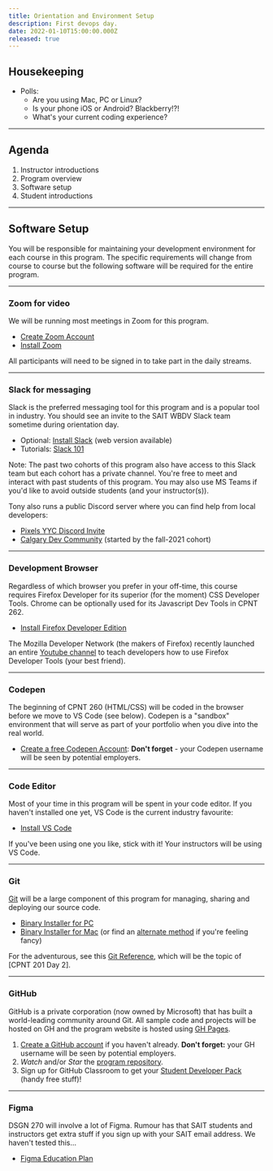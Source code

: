 ```yaml
---
title: Orientation and Environment Setup
description: First devops day.
date: 2022-01-10T15:00:00.000Z
released: true
---
```


## Housekeeping
- Polls: 
    - Are you using Mac, PC or Linux?
    - Is your phone iOS or Android? Blackberry!?!
    - What's your current coding experience?

---

## Agenda
1. Instructor introductions
2. Program overview
3. Software setup
4. Student introductions

---

## Software Setup
You will be responsible for maintaining your development environment for each course in this program. The specific requirements will change from course to course but the following software will be required for the entire program.

---

### Zoom for video
We will be running most meetings in Zoom for this program. 

- [Create Zoom Account](https://zoom.us/signup)
- [Install Zoom](https://zoom.us/download)

All participants will need to be signed in to take part in the daily streams.

---

### Slack for messaging
Slack is the preferred messaging tool for this program and is a popular tool in industry. You should see an invite to the SAIT WBDV Slack team sometime during orientation day.

- Optional: [Install Slack](https://slack.com/intl/en-ca/downloads/) (web version available)
- Tutorials: [Slack 101](https://slack.com/intl/en-ca/resources/slack-101)

Note: The past two cohorts of this program also have access to this Slack team but each cohort has a private channel. You're free to meet and interact with past students of this program. You may also use MS Teams if you'd like to avoid outside students (and your instructor(s)). 

Tony also runs a public Discord server where you can find help from local developers:

- [Pixels YYC Discord Invite](https://discord.gg/Fg6DwHUmGZ)
- [Calgary Dev Community](https://discord.gg/XbnjJjzpmG) (started by the fall-2021 cohort)

---

### Development Browser
Regardless of which browser you prefer in your off-time, this course requires Firefox Developer for its superior (for the moment) CSS Developer Tools. Chrome can be optionally used for its Javascript Dev Tools in CPNT 262.

- [Install Firefox Developer Edition](https://nightly.mozilla.org/)

The Mozilla Developer Network (the makers of Firefox) recently launched an entire [Youtube channel](https://www.youtube.com/channel/UCh5UlGiu9d6LegIeUCW4N1w) to teach developers how to use Firefox Developer Tools (your best friend).

---

### Codepen
The beginning of CPNT 260 (HTML/CSS) will be coded in the browser before we move to VS Code (see below). Codepen is a "sandbox" environment that will serve as part of your portfolio when you dive into the real world.

- [Create a free Codepen Account](https://codepen.io/): **Don't forget** - your Codepen username will be seen by potential employers.

---

### Code Editor
Most of your time in this program will be spent in your code editor. If you haven't installed one yet, VS Code is the current industry favourite:

- [Install VS Code](https://code.visualstudio.com/download)

If you've been using one you like, stick with it! Your instructors will be using VS Code.

---

### Git
[Git](https://git-scm.com/) will be a large component of this program for managing, sharing and deploying our source code.

- [Binary Installer for PC](https://git-scm.com/download/win)
- [Binary Installer for Mac](https://sourceforge.net/projects/git-osx-installer/) (or find an [alternate method](https://git-scm.com/download/mac) if you're feeling fancy)

For the adventurous, see this [Git Reference](https://padlet.com/acidtone/git_github), which will be the topic of [CPNT 201 Day 2].

---

### GitHub
GitHub is a private corporation (now owned by Microsoft) that has built a world-leading community around Git. All sample code and projects will be hosted on GH and the program website is hosted using [GH Pages](https://pages.github.com/).

1. [Create a GitHub account](https://github.com/) if you haven't already. **Don't forget:** your GH username will be seen by potential employers.
2. _Watch_ and/or _Star_ the [program repository](https://github.com/sait-wbdv/winter-2022).
3. Sign up for GitHub Classroom to get your [Student Developer Pack](https://education.github.com/pack) (handy free stuff)!

---

### Figma
DSGN 270 will involve a lot of Figma. Rumour has that SAIT students and instructors get extra stuff if you sign up with your SAIT email address. We haven't tested this...

- [Figma Education Plan](https://www.figma.com/education/)
